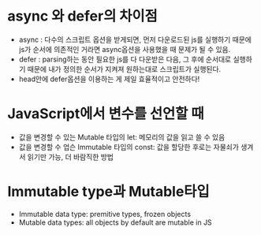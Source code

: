 # async 와 defer의 차이점
- async : 다수의 스크립트 옵션을 받게되면, 먼저 다운로드된 js를 실행하기 때문에 js가 순서에 의존적인 거라면 async옵션을 사용했을 때 문제가 될 수 있음.
- defer : parsing하는 동안 필요한 js를 다 다운받은 다음, 그 후에 순서대로 실행하기 때문에 내가 정의한 순서가 지켜져 원하는대로 스크립트가 실행된다.
- head안에 defer옵션을 이용하는 게 제일 효율적이고 안전하다!

# JavaScript에서 변수를 선언할 때
- 값을 변경할 수 있는 Mutable 타입의 let: 메모리의 값을 읽고 쓸 수 있음
- 값을 변경할 수 업슨 Immutable 타입의 const: 값을 할당한 후로는 자물쇠가 생겨서 읽기만 가능, 더 바람직한 방법

# Immutable type과 Mutable타입
- Immutable data type: premitive types, frozen objects 
- Mutable data types: all objects by default are mutable in JS